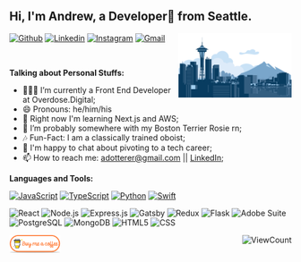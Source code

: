 ## Hi, I'm Andrew, a Developer💫 from Seattle.

<img width="40%" align="right" alt="Github" src="./seattle_vector_transparent.png" /></a>

[![Github](https://img.shields.io/badge/-Github-000?style=flat&logo=Github&logoColor=white)](https://github.com/adotterer)
[![Linkedin](https://img.shields.io/badge/-LinkedIn-blue?style=flat&logo=Linkedin&logoColor=white)](https://www.linkedin.com/in/adotterer/)
[![Instagram](https://img.shields.io/badge/-Instagram-c13584?style=flat&labelColor=c13584&logo=instagram&logoColor=white)](https://www.instagram.com/frenchton.rosie/)
[![Gmail](https://img.shields.io/badge/-Gmail-c14438?style=flat&logo=Gmail&logoColor=white)](mailto:adotterer@gmail.com)

&nbsp;

<!-- Talking about you -->

**Talking about Personal Stuffs:**

<!-- Any image aligned to the right. Beware the width -->

- 👨🏽‍💻 I’m currently a Front End Developer at Overdose.Digital;
- 😄 Pronouns: he/him/his
- 🌱 Right now I'm learning Next.js and AWS;
- 🐶 I’m probably somewhere with my Boston Terrier Rosie rn;
- 🎶 Fun-Fact: I am a classically trained oboist;
- 💬 I'm happy to chat about pivoting to a tech career;
- 📫 How to reach me: adotterer@gmail.com || [LinkedIn](https://www.linkedin.com/in/adotterer/);
<!-- - 👯 I’m looking to collaborate on ... -->

**Languages and Tools:**

[![JavaScript](https://img.shields.io/badge/-JavaScript-000?&logo=JavaScript&logoColor=ddc508)](https://github.com/adotterer?tab=repositories&q=&type=&language=javascript)
[![TypeScript](https://img.shields.io/badge/-TypeScript-000?&logo=JavaScript&logoColor=blue)](https://github.com/adotterer?tab=repositories&q=&type=&language=typescript)
[![Python](https://img.shields.io/badge/-Python-000?&logo=python)](https://github.com/adotterer?tab=repositories&q=&type=&language=python)
[![Swift](https://img.shields.io/badge/-Swift-000?&logo=Swift&logoColor=red)](https://github.com/adotterer?tab=repositories&q=&type=&language=swift)

![React](https://img.shields.io/badge/-React-000?&logo=React)
![Node.js](https://img.shields.io/badge/-Node.js-000?&logo=node.js)
![Express.js](https://img.shields.io/badge/-express.js-000?&logo=express&logoColor=green)
![Gatsby](https://img.shields.io/badge/-Gatsby-000?&logo=Gatsby&logoColor=653399)
![Redux](https://img.shields.io/badge/-Redux-000?&logo=Redux&logoColor=7649BB)
![Flask](https://img.shields.io/badge/-Flask-000?&logo=Flask)
![Adobe Suite](https://img.shields.io/badge/-adobe-000?&logo=Adobe&logoColor=red)
![PostgreSQL](https://img.shields.io/badge/-PostgreSQL-000?&logo=postgresql&logoColor=lightblue)
![MongoDB](https://img.shields.io/badge/-MongoDB-000?&logo=mongodb&logoColor=05E560)
![HTML5](https://img.shields.io/badge/-HTML-000?&logo=html5&logoColor=red)
![CSS](https://img.shields.io/badge/-CSS-000?&logo=css3&logoColor=blue)

  <!-- Your languages and tools. Be careful with the alignment. 
  You can use this sites to get logos: https://www.vectorlogo.zone or https://simpleicons.org/
  -->

<!-- Your hits or visitors
site: http://hits.dwyl.com or https://visitor-badge.glitch.me
Both apis are in trouble due to the number of requests, if you know any other to register visitors, great
-->

  <img align="right" alt="ViewCount" src="https://views.whatilearened.today/views/github/adotterer/adotterer.svg" />

  <a href="https://www.buymeacoffee.com/adotterer" target="_blank">
<img align="left" width="18%" alt="Buy me a coffee" src="./support-buy-coffee.png"/></a>

<!-- [![HitCount](https://hits.dwyl.com/adotterer/adotterer/adotterer.svg?style=flat-square)](http://hits.dwyl.com/adotterer/adotterer/adotterer) -->
